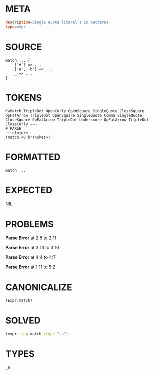 # META
~~~ini
description=Single quote literal's in patterns
type=expr
~~~
# SOURCE
~~~roc
match ... {
	['#'] => ...
	['a', 'b'] => ...
	_ => ...
}
~~~
# TOKENS
~~~text
KwMatch TripleDot OpenCurly OpenSquare SingleQuote CloseSquare OpFatArrow TripleDot OpenSquare SingleQuote Comma SingleQuote CloseSquare OpFatArrow TripleDot Underscore OpFatArrow TripleDot CloseCurly ~~~
# PARSE
~~~clojure
(match <0 branches>)
~~~
# FORMATTED
~~~roc
match ...
~~~
# EXPECTED
NIL
# PROBLEMS
**Parse Error**
at 2:8 to 2:11

**Parse Error**
at 3:13 to 3:16

**Parse Error**
at 4:4 to 4:7

**Parse Error**
at 1:11 to 5:2

# CANONICALIZE
~~~clojure
(Expr.match)
~~~
# SOLVED
~~~clojure
(expr :tag match :type "_a")
~~~
# TYPES
~~~roc
_a
~~~
